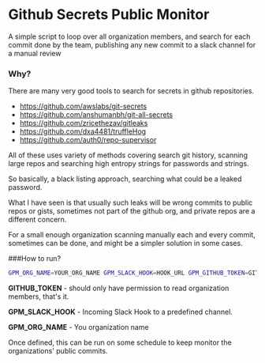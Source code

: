 # Github Secrets Public Monitor

A simple script to loop over all organization members, and search for each commit done by the team, publishing any new commit to a slack channel for a manual review


### Why?

There are many very good tools to search for secrets in github repositories.

* https://github.com/awslabs/git-secrets
* https://github.com/anshumanbh/git-all-secrets
* https://github.com/zricethezav/gitleaks
* https://github.com/dxa4481/truffleHog
* https://github.com/auth0/repo-supervisor

All of these uses variety of methods covering search git history, scanning large repos and searching high entropy strings for passwords and strings.

So basically, a black listing approach, searching what could be a leaked password.

What I have seen is that usually such leaks will be wrong commits to public repos or gists, sometimes not part of the github org, and private repos are a different concern.

For a small enough organization scanning manually each and every commit, sometimes can be done, and might be a simpler solution in some cases.

###How to run?


```sh
GPM_ORG_NAME=YOUR_ORG_NAME GPM_SLACK_HOOK=HOOK_URL GPM_GITHUB_TOKEN=GITHUB_TOKEN ruby org_audit.r
```

**GITHUB_TOKEN** - should only have permission to read organization members, that's it.

**GPM_SLACK_HOOK**  - Incoming Slack Hook to a predefined channel.

**GPM_ORG_NAME** - You organization name

Once defined, this can be run on some schedule to keep monitor the organizations' public commits.
